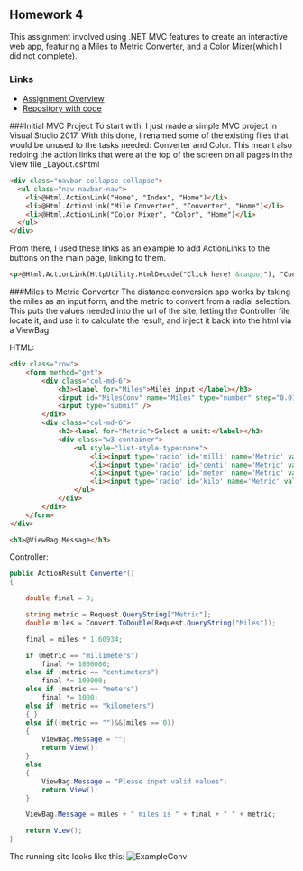 ## Homework 4
This assignment involved using .NET MVC features to create an interactive web app, featuring a Miles to Metric Converter, and a Color Mixer(which I did not complete).

### Links
* [Assignment Overview](http://www.wou.edu/~morses/classes/cs46x/assignments/HW4.html)
* [Repository with code](https://github.com/StanSantiago/460_HW4)

###Initial MVC Project
To start with, I just made a simple MVC project in Visual Studio 2017.  With this done, I renamed some of the existing files that would be unused to the tasks needed:  Converter and Color.  This meant also redoing the action links that were at the top of the screen on all pages in the View file _Layout.cshtml

```HTML
<div class="navbar-collapse collapse">
  <ul class="nav navbar-nav">
    <li>@Html.ActionLink("Home", "Index", "Home")</li>
    <li>@Html.ActionLink("Mile Converter", "Converter", "Home")</li>
    <li>@Html.ActionLink("Color Mixer", "Color", "Home")</li>
  </ul>
</div>
```

From there, I used these links as an example to add ActionLinks to the buttons on the main page, linking to them.


```HTML
<p>@Html.ActionLink(HttpUtility.HtmlDecode("Click here! &raquo;"), "Converter", "Home", new { @class = "btn btn-primary" })</p>
```

###Miles to Metric Converter
The distance conversion app works by taking the miles as an input form, and the metric to convert from a radial selection.  This puts the values needed into the url of the site, letting the Controller file locate it, and use it to calculate the result, and inject it back into the html via a ViewBag.

HTML:
```html
<div class="row">
    <form method="get">
        <div class="col-md-6">
            <h3><label for="Miles">Miles input:</label></h3>
            <input id="MilesConv" name="Miles" type="number" step="0.01" required formethod="get" />
            <input type="submit" />
        </div>
        <div class="col-md-6">
            <h3><label for="Metric">Select a unit:</label></h3>
            <div class="w3-container">
                <ul style="list-style-type:none">
                    <li><input type='radio' id='milli' name='Metric' value='millimeters' />millimeters</li>
                    <li><input type='radio' id='centi' name='Metric' value='centimeters' />centimeters</li>
                    <li><input type='radio' id='meter' name='Metric' value='meters' />meters</li>
                    <li><input type='radio' id='kilo' name='Metric' value='kilometers' />kilometers</li>
                </ul>
            </div>
        </div>
    </form>
</div>

<h3>@ViewBag.Message</h3>
```

Controller:
```C#
public ActionResult Converter()
{

    double final = 0;

    string metric = Request.QueryString["Metric"];
    double miles = Convert.ToDouble(Request.QueryString["Miles"]);

    final = miles * 1.60934;

    if (metric == "millimeters")
        final *= 1000000;
    else if (metric == "centimeters")
        final *= 100000;
    else if (metric == "meters")
        final *= 1000;
    else if (metric == "kilometers")
    { }
    else if((metric == "")&&(miles == 0))
    {
        ViewBag.Message = "";
        return View();
    }
    else
    {
        ViewBag.Message = "Please input valid values";
        return View();
    }

    ViewBag.Message = miles + " miles is " + final + " " + metric;

    return View();
}
```

The running site looks like this:
![ExampleConv](https://stansantiago.github.io/460/HW4/HW4_Converter.png)
